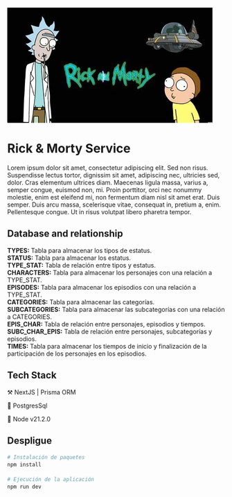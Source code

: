 ![Rick and Morty](imgs/rickandmorty.jpeg)

# Rick & Morty Service

Lorem ipsum dolor sit amet, consectetur adipiscing elit. Sed non risus. Suspendisse lectus tortor, dignissim sit amet, adipiscing nec, ultricies sed, dolor. Cras elementum ultrices diam. Maecenas ligula massa, varius a, semper congue, euismod non, mi. Proin porttitor, orci nec nonummy molestie, enim est eleifend mi, non fermentum diam nisl sit amet erat. Duis semper. Duis arcu massa, scelerisque vitae, consequat in, pretium a, enim. Pellentesque congue. Ut in risus volutpat libero pharetra tempor.

## Database and relationship

**TYPES:** Tabla para almacenar los tipos de estatus.  
**STATUS:** Tabla para almacenar los estatus.  
**TYPE_STAT:** Tabla de relación entre tipos y estatus.  
**CHARACTERS:** Tabla para almacenar los personajes con una relación a TYPE_STAT.  
**EPISODES:** Tabla para almacenar los episodios con una relación a TYPE_STAT.  
**CATEGORIES:** Tabla para almacenar las categorías.  
**SUBCATEGORIES:** Tabla para almacenar las subcategorías con una relación a CATEGORIES.  
**EPIS_CHAR:** Tabla de relación entre personajes, episodios y tiempos.  
**SUBC_CHAR_EPIS:** Tabla de relación entre personajes, subcategorías y episodios.  
**TIMES:** Tabla para almacenar los tiempos de inicio y finalización de la participación de los personajes en los episodios.

## Tech Stack

⚒️ NextJS | Prisma ORM

🔮 PostgresSql

💚 Node v21.2.0

## Despligue

```bash
# Instalación de paquetes
npm install

# Ejecución de la aplicación
npm run dev
```
